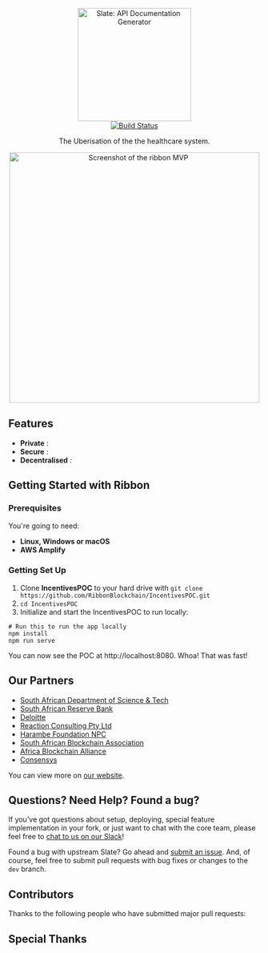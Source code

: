 <p align="center">
  <img src="http://www.ribbonblockchain.com/wp-content/uploads/2019/02/Logo-3-uai-720x257.png" alt="Slate: API Documentation Generator" width="226">
  <br>
  <a href="https://travis-ci.org/lord/slate"><img src="https://travis-ci.org/lord/slate.svg?branch=master" alt="Build Status"></a>
</p>

<p align="center">The Uberisation of the the healthcare system.</p>

<p align="center"><img src="https://i.ibb.co/gR8LhX2/Screenshot-at-May-13-16-22-02.png" width=500 alt="Screenshot of the ribbon MVP "></p>

Features
------------

* **Private** :
* **Secure** :
* **Decentralised** :

Getting Started with Ribbon
------------------------------

### Prerequisites

You're going to need:

 - **Linux, Windows or macOS** 
 - **AWS Amplify**

### Getting Set Up

1. Clone **IncentivesPOC** to your hard drive with                                                                                                           `git clone https://github.com/RibbonBlockchain/IncentivesPOC.git`
2. `cd IncentivesPOC `
3. Initialize and start the IncentivesPOC to run locally:

```shell
# Run this to run the app locally
npm install
npm run serve
```

You can now see the POC at http://localhost:8080. Whoa! That was fast!


Our Partners
---------------------------------

* [South African Department of Science & Tech](https://www.dst.gov.za/)
* [South African Reserve Bank](https://www.resbank.co.za/Pages/default.aspx)
* [Deloitte](https://www2.deloitte.com/us/en.html)
* [Reaction Consulting Pty Ltd](http://re-action.co.za/)
* [Harambe Foundation NPC](https://harambeefoundation.org/)
* [South African Blockchain Association](https://www.blockchain.org.za)
* [Africa Blockchain Alliance](https://afriblockchain.org)
* [Consensys](https://consensys.net)

You can view more on [our website](http://www.ribbonblockchain.com/).

Questions? Need Help? Found a bug?
--------------------

If you've got questions about setup, deploying, special feature implementation in your fork, or just want to chat with the core team, please feel free to [chat to us on our Slack](https://join.slack.com/t/ribbonblockchain/shared_invite/enQtNjMzNTIzMjk2Njc3LTRiYWYxOTkwMWNjMmYwZjQ3ZDhjZTZlMDVmY2RlYTlhMTY0ZTljZjAxMjI3NTVlOWNlMGE4N2UzMjY3MGI5NWU)!

Found a bug with upstream Slate? Go ahead and [submit an issue](https://github.com/RibbonBlockchain/IncentivesPOC/issues/new ). And, of course, feel free to submit pull requests with bug fixes or changes to the `dev` branch.

Contributors
--------------------

Thanks to the following people who have submitted major pull requests:


Special Thanks
--------------------

